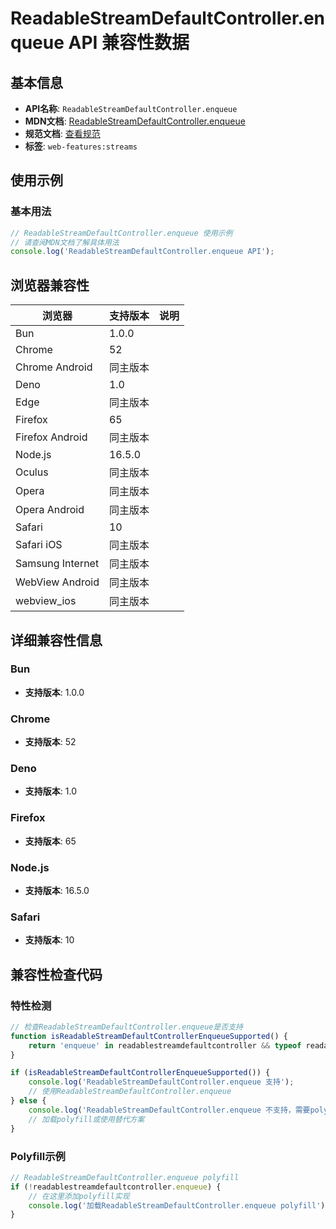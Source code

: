 # ReadableStreamDefaultController.enqueue API 兼容性数据

## 基本信息

- **API名称**: `ReadableStreamDefaultController.enqueue`
- **MDN文档**: [ReadableStreamDefaultController.enqueue](https://developer.mozilla.org/docs/Web/API/ReadableStreamDefaultController/enqueue)
- **规范文档**: [查看规范](https://streams.spec.whatwg.org/#ref-for-rs-default-controller-enqueue①)
- **标签**: `web-features:streams`

## 使用示例

### 基本用法

```javascript
// ReadableStreamDefaultController.enqueue 使用示例
// 请查阅MDN文档了解具体用法
console.log('ReadableStreamDefaultController.enqueue API');
```

## 浏览器兼容性

| 浏览器 | 支持版本 | 说明 |
|--------|----------|------|
| Bun | 1.0.0 |  |
| Chrome | 52 |  |
| Chrome Android | 同主版本 |  |
| Deno | 1.0 |  |
| Edge | 同主版本 |  |
| Firefox | 65 |  |
| Firefox Android | 同主版本 |  |
| Node.js | 16.5.0 |  |
| Oculus | 同主版本 |  |
| Opera | 同主版本 |  |
| Opera Android | 同主版本 |  |
| Safari | 10 |  |
| Safari iOS | 同主版本 |  |
| Samsung Internet | 同主版本 |  |
| WebView Android | 同主版本 |  |
| webview_ios | 同主版本 |  |

## 详细兼容性信息

### Bun

- **支持版本**: 1.0.0

### Chrome

- **支持版本**: 52

### Deno

- **支持版本**: 1.0

### Firefox

- **支持版本**: 65

### Node.js

- **支持版本**: 16.5.0

### Safari

- **支持版本**: 10

## 兼容性检查代码

### 特性检测

```javascript
// 检查ReadableStreamDefaultController.enqueue是否支持
function isReadableStreamDefaultControllerEnqueueSupported() {
    return 'enqueue' in readablestreamdefaultcontroller && typeof readablestreamdefaultcontroller.enqueue === 'function';
}

if (isReadableStreamDefaultControllerEnqueueSupported()) {
    console.log('ReadableStreamDefaultController.enqueue 支持');
    // 使用ReadableStreamDefaultController.enqueue
} else {
    console.log('ReadableStreamDefaultController.enqueue 不支持，需要polyfill');
    // 加载polyfill或使用替代方案
}
```

### Polyfill示例

```javascript
// ReadableStreamDefaultController.enqueue polyfill
if (!readablestreamdefaultcontroller.enqueue) {
    // 在这里添加polyfill实现
    console.log('加载ReadableStreamDefaultController.enqueue polyfill');
}
```

